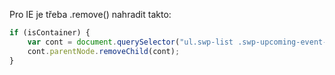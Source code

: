 Pro IE je třeba .remove() nahradit takto:

```javascript
if (isContainer) {
    var cont = document.querySelector("ul.swp-list .swp-upcoming-event-".concat(y));
    cont.parentNode.removeChild(cont);
}
```